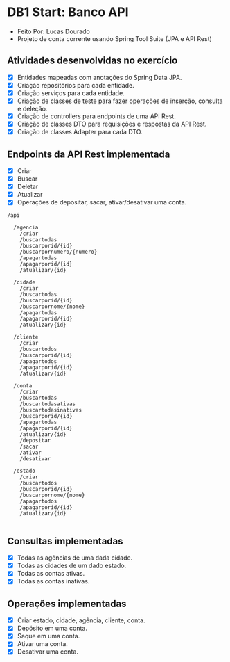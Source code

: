 # DB1 Start: Banco API
- Feito Por: Lucas Dourado
- Projeto de conta corrente usando Spring Tool Suite (JPA e API Rest) 

## Atividades desenvolvidas no exercício

* [x] Entidades mapeadas com anotações do Spring Data JPA.
* [x] Criação repositórios para cada entidade.
* [x] Criação serviços para cada entidade.
* [x] Criação de classes de teste para fazer operações de inserção, consulta e deleção.
* [x] Criação de controllers para endpoints de uma API Rest.
* [x] Criação de classes DTO para requisições e respostas da API Rest.
* [x] Criação de classes Adapter para cada DTO.

## Endpoints da API Rest implementada

* [x] Criar
* [x] Buscar
* [x] Deletar
* [x] Atualizar
* [x] Operações de depositar, sacar, ativar/desativar uma conta.

```
/api

  /agencia
    /criar
    /buscartodas
    /buscarporid/{id}
    /buscarpornumero/{numero}
    /apagartodas
    /apagarporid/{id}
    /atualizar/{id}
    
  /cidade
    /criar
    /buscartodas
    /buscarporid/{id}
    /buscarpornome/{nome}
    /apagartodas
    /apagarporid/{id}
    /atualizar/{id}
    
  /cliente
    /criar
    /buscartodos
    /buscarporid/{id}
    /apagartodos
    /apagarporid/{id}
    /atualizar/{id}
    
  /conta
    /criar
    /buscartodas
    /buscartodasativas
    /buscartodasinativas
    /buscarporid/{id}
    /apagartodas
    /apagarporid/{id}
    /atualizar/{id}
    /depositar
    /sacar
    /ativar
    /desativar
    
  /estado
    /criar
    /buscartodos
    /buscarporid/{id}
    /buscarpornome/{nome}
    /apagartodos
    /apagarporid/{id}
    /atualizar/{id}
    
```

## Consultas implementadas
* [x] Todas as agências de uma dada cidade.
* [x] Todas as cidades de um dado estado.
* [x] Todas as contas ativas.
* [x] Todas as contas inativas.

## Operações implementadas
* [x] Criar estado, cidade, agência, cliente, conta.
* [x] Depósito em uma conta.
* [x] Saque em uma conta.
* [x] Ativar uma conta.
* [x] Desativar uma conta.
